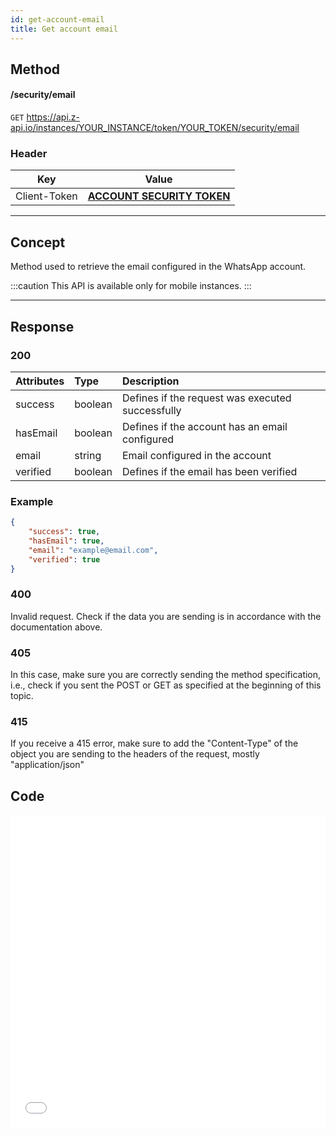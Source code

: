 ```yaml
---
id: get-account-email
title: Get account email
---
```


## Method

#### /security/email

`GET` https://api.z-api.io/instances/YOUR_INSTANCE/token/YOUR_TOKEN/security/email

### Header

|      Key       |            Value            |
| :------------: |     :-----------------:     |
|  Client-Token  | **[ACCOUNT SECURITY TOKEN](../security/client-token)** |

---

## Concept

Method used to retrieve the email configured in the WhatsApp account.

:::caution
This API is available only for mobile instances.
:::

---

## Response

### 200

| Attributes  | Type     | Description |
| :--------   | :------  | :-------- |
| success     | boolean  | Defines if the request was executed successfully |
| hasEmail    | boolean  | Defines if the account has an email configured |
| email       | string   | Email configured in the account |
| verified    | boolean  | Defines if the email has been verified |

### Example

```json
{
    "success": true,
    "hasEmail": true,
    "email": "example@email.com",
    "verified": true
}
```

### 400

Invalid request. Check if the data you are sending is in accordance with the documentation above.

### 405

In this case, make sure you are correctly sending the method specification, i.e., check if you sent the POST or GET as specified at the beginning of this topic.

### 415

If you receive a 415 error, make sure to add the "Content-Type" of the object you are sending to the headers of the request, mostly "application/json"


## Code

<iframe src="//api.apiembed.com/?source=https://raw.githubusercontent.com/Z-API/z-api-docs/main/json-examples/get-account-email.json&targets=all" frameborder="0" scrolling="no" width="100%" height="500px" seamless></iframe>
